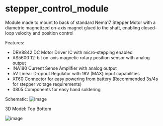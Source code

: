 # stepper_control_module
Module made to mount to back of standard Nema17 Stepper Motor with a diametric magnetized on-axis magnet glued to the shaft, enabling closed-loop velocity and position control

Features:
  - DRV8842 DC Motor Driver IC with micro-stepping enabled
  - AS5600 12-bit on-axis magnetic rotary position sensor with analog output
  - INA180 Current Sense Amplifier with analog output
  - 5V Linear Dropout Regulator with 18V (MAX) input capabilities
  - XT60 Connector for easy powering from battery (Recommended 3s/4s for stepper voltage requirements)
  - 0805 Components for easy hand soldering

Schematic:
![image](https://github.com/ywf1/stepper_control_module/assets/115194344/a755aa67-7dc1-4ce6-8cf3-88fc71a2f721)

3D Model:
                          Top                                                Bottom
                          
![image](https://github.com/ywf1/stepper_control_module/assets/115194344/060e4b75-0aa3-44e9-8235-593f56c12492)


